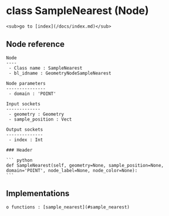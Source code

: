 # class SampleNearest (Node)

    <sub>go to [index](/docs/index.md)</sub>
    
## Node reference

    Node
    ----
     - Class name : SampleNearest
     - bl_idname : GeometryNodeSampleNearest
    
    Node parameters
    ---------------
     - domain : 'POINT'
    
    Input sockets
    -------------
     - geometry : Geometry
     - sample_position : Vect
    
    Output sockets
    --------------
     - index : Int
    
    ### Header

    ``` python
    def SampleNearest(self, geometry=None, sample_position=None, domain='POINT', node_label=None, node_color=None):
    ```
    
## Implementations

    o functions : [sample_nearest](#sample_nearest)
    
    